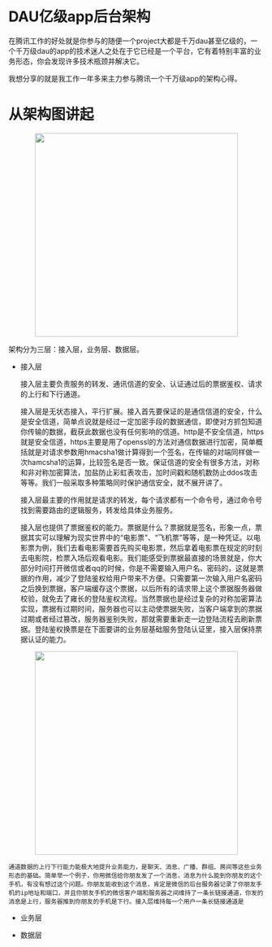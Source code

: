 # DAU亿级app后台架构

在腾讯工作的好处就是你参与的随便一个project大都是千万dau甚至亿级的，一个千万级dau的app的技术迷人之处在于它已经是一个平台，它有着特别丰富的业务形态，你会发现许多技术瓶颈并解决它。

我想分享的就是我工作一年多来主力参与腾讯一个千万级app的架构心得。

# 从架构图讲起
<p align="center">
	<img src=https://github.com/richardissuperman/WHUT_CS_CLASS_09/blob/master/%E4%B8%80%E4%B8%AA%E4%BA%BA%E7%BF%A1%E5%86%B7%E7%BF%A0-%E5%8D%83%E4%B8%87%E5%88%B0%E4%BA%BFdau%E7%BA%A7%E5%90%8E%E5%8F%B0%E6%9E%B6%E6%9E%84/image/%E6%9E%B6%E6%9E%84%E5%9B%BE.jpg width=400>
</p>

架构分为三层：接入层，业务层、数据层。

*	接入层

	接入层主要负责服务的转发、通讯信道的安全、认证通过后的票据鉴权、请求的上行和下行通道。

	接入层是无状态接入，平行扩展。接入首先要保证的是通信信道的安全，什么是安全信道，简单点说就是经过一定加密手段的数据通信，即使对方抓包知道你传输的数据，截获此数据也没有任何影响的信道。http是不安全信道，https就是安全信道，https主要是用了openssl的方法对通信数据进行加密，简单概括就是对请求参数用hmacsha1做计算得到一个签名，在传输的对端同样做一次hamcsha1的运算，比较签名是否一致。保证信道的安全有很多方法，对称和非对称加密算法，加盐防止彩虹表攻击，加时间戳和随机数防止ddos攻击等等。我们一般采取多种策略同时保护通信安全，就不展开讲了。

	接入层最主要的作用就是请求的转发，每个请求都有一个命令号，通过命令号找到需要路由的逻辑服务，转发给具体业务服务。

	接入层也提供了票据鉴权的能力。票据是什么？票据就是签名，形象一点，票据其实可以理解为现实世界中的“电影票”、“飞机票”等等，是一种凭证。以电影票为例，我们去看电影需要首先购买电影票，然后拿着电影票在规定的时刻去电影院，检票入场后观看电影。我们能感受到票据最直接的场景就是，你大部分时间打开微信或者qq的时候，你是不需要输入用户名、密码的，这就是票据的作用，减少了登陆鉴权给用户带来不方便。只需要第一次输入用户名密码之后换到票据，客户端缓存这个票据，以后所有的请求带上这个票据服务器做校验，就免去了雍长的登陆鉴权流程。当然票据也是经过复杂的对称加密算法实现，票据有过期时间，服务器也可以主动使票据失败，当客户端拿到的票据过期或者经过篡改，服务器鉴别失败，那就需要重新走一边登陆流程去刷新票据。登陆鉴权换票是在下面要讲的业务层基础服务登陆认证里，接入层保持票据认证的能力。

<p align="center">
	<img src=https://github.com/richardissuperman/WHUT_CS_CLASS_09/blob/master/%E4%B8%80%E4%B8%AA%E4%BA%BA%E7%BF%A1%E5%86%B7%E7%BF%A0-%E5%8D%83%E4%B8%87%E5%88%B0%E4%BA%BFdau%E7%BA%A7%E5%90%8E%E5%8F%B0%E6%9E%B6%E6%9E%84/image/%E7%A5%A8%E6%8D%AE.jpg width=400>
</p>

	通道数据的上行下行能力能极大地提升业务能力，是聊天、消息、广播、群组、房间等这些业务形态的基础。简单举一个例子，你用微信给你朋友发了一个消息，消息为什么能到你朋友的这个手机，有没有想过这个问题。你朋友能收到这个消息，肯定是微信的后台服务器记录了你朋友手机的ip地址和端口，并且你朋友手机的微信客户端和服务器之间维持了一条长链接通道，你发的消息是上行，服务器推到你朋友的手机是下行。接入层维持每一个用户一条长链接通道是

*	业务层

*	数据层



